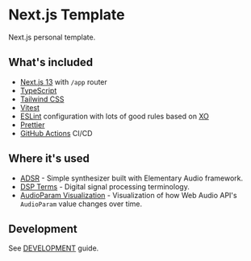 # Next.js Template

Next.js personal template.

## What's included

- [Next.js 13](https://nextjs.org/) with `/app` router
- [TypeScript](https://www.typescriptlang.org/)
- [Tailwind CSS](https://tailwindcss.com/)
- [Vitest](https://vitest.dev/)
- [ESLint](https://eslint.org/) configuration with lots of good rules based on [XO](https://github.com/xojs/xo)
- [Prettier](https://prettier.io/)
- [GitHub Actions](https://github.com/features/actions) CI/CD

## Where it's used

- [ADSR](https://github.com/satelllte/adsr) - Simple synthesizer built with Elementary Audio framework.
- [DSP Terms](https://github.com/satelllte/dsp-terms) - Digital signal processing terminology.
- [AudioParam Visualization](https://github.com/satelllte/audioparam-visualization) - Visualization of how Web Audio API's `AudioParam` value changes over time.

## Development

See [DEVELOPMENT](./DEVELOPMENT.md) guide.
